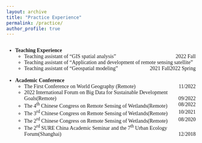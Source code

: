```yaml
---
layout: archive
title: "Practice Experience"
permalink: /practice/
author_profile: true
---
```


<span style="font-family: 'euclid';">
<p style="overflow: hidden">
<span style="font-family: Euclid">
<ul>
<li>
<span style="float: left">
<b>Teaching Experience</b></span>
<br>
<ul><li>Teaching assistant of “GIS spatial analysis”<span style="float: right">2022 Fall</span></li>
<li>Teaching assistant of “Application and development of remote sensing satellite”<span style="float: right">2022 Spring</span></li>
<li>Teaching assistant of “Geospatial modeling”<span style="float: right">2021 Fall</span></li></ul>
<br>


<li>
<span style="float: left">
<b>Academic Conference</b></span>
<br>
<ul>
<li>The First Conference on World Geography (Remote)<span style="float: right">11/2022</span></li>
<li>2022 International Forum on Big Data for Sustainable Development Goals(Remote)<span style="float: right">09/2022</span></li>
<li>The 4<sup>th</sup> Chinese Congress on Remote Sensing of Wetlands(Remote) <span style="float: right">08/2022</span></li>
<li>The 3<sup>rd</sup> Chinese Congress on Remote Sensing of Wetlands(Remote)<span style="float: right">10/2021</span></li>
<li>The 2<sup>rd</sup> Chinese Congress on Remote Sensing of Wetlands(Remote)<span style="float: right">08/2020</span></li>
<li>The 2<sup>rd</sup> SURE China Academic Seminar and the 7<sup>th</sup> Urban Ecology Forum(Shanghai)<span style="float: right">12/2018</span></li>

</ul>
<br>
